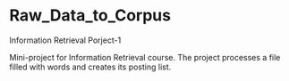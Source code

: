 # Raw_Data_to_Corpus
Information Retrieval Porject-1

Mini-project for Information Retrieval course. 
The project processes a file filled with words and creates its posting list.
